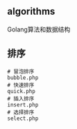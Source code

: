 ## algorithms
Golang算法和数据结构

## 排序  
```
# 冒泡排序  
bubble.php 
# 快速排序
quick.php
# 插入排序
insert.php
# 选择排序
select.php
```